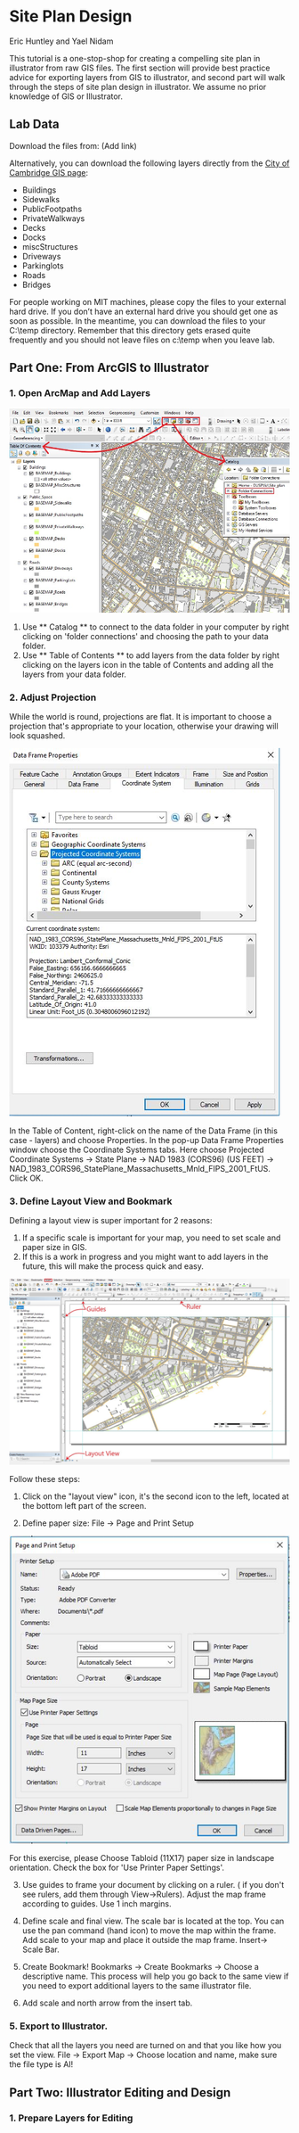 # Site Plan Design

Eric Huntley and Yael Nidam

This tutorial is a one-stop-shop for creating a compelling site plan in illustrator from raw GIS files. The first section will provide best practice advice for exporting layers from GIS to illustrator, and second part will walk through the steps of site plan design in illustrator. We assume no prior knowledge of GIS or Illustrator.

## Lab Data
Download the files from: (Add link)

Alternatively, you can download the following layers directly from the [City of Cambridge GIS page](https://www.cambridgema.gov/GIS/gisdatadictionary/Basemap):

- Buildings
- Sidewalks
- PublicFootpaths
- PrivateWalkways
- Decks
- Docks
- miscStructures
- Driveways
- Parkinglots
- Roads
- Bridges

For people working on MIT machines, please copy the files to your external hard drive. If you don’t have an external hard drive you should get one as soon as possible. In the meantime, you can download the files to your C:\temp directory. Remember that this directory gets erased quite frequently and you should not leave files on c:\temp when you leave lab.

## Part One: From ArcGIS to Illustrator

### 1. Open ArcMap and Add Layers

![ArcGIS](./images/arcgis.JPG)

1. Use ** Catalog ** to connect to the data folder in your computer by right clicking on 'folder connections' and choosing the path to your data folder.
2. Use ** Table of Contents ** to add layers from the data folder by right clicking on the layers icon in the table of Contents and adding all the layers from your data folder.


### 2. Adjust Projection
While the world is round, projections are flat. It is important to choose a projection that's appropriate to your location, otherwise your drawing will look squashed.

![Data Frame Properties](./images/projection.JPG)

In the Table of Content, right-click on the name of the Data Frame (in this case - layers) and choose Properties.
In the pop-up Data Frame Properties window choose the Coordinate Systems tabs. Here choose Projected Coordinate Systems -> State Plane -> NAD 1983 (CORS96) (US FEET) -> NAD_1983_CORS96_StatePlane_Massachusetts_Mnld_FIPS_2001_FtUS. Click OK.

### 3. Define Layout View and Bookmark
Defining a layout view is super important for 2 reasons:
1. If a specific scale is important for your map, you need to set scale and paper size in GIS.
2. If this is a work in progress and you might want to add layers in the future, this will make the process quick and easy.

![layout](./images/layout.JPG)

Follow these steps:
1. Click on the "layout view" icon, it's the second icon to the left, located at the bottom left part of the screen.

2. Define paper size:
File -> Page and Print Setup

![Print](./images/print.JPG)

For this exercise, please Choose Tabloid (11X17) paper size in landscape orientation. Check the box for 'Use Printer Paper Settings'.

3. Use guides to frame your document by clicking on a ruler. ( if you don't see rulers, add them through View->Rulers). Adjust the map frame according to guides. Use 1 inch margins.

4. Define scale and final view. The scale bar is located at the top. You can use the pan command (hand icon) to move the map within the frame. Add scale to your map and place it outside the map frame. Insert-> Scale Bar.

5. Create Bookmark!
Bookmarks -> Create Bookmarks -> Choose a descriptive name.
This process will help you go back to the same view if you need to export additional layers to the same illustrator file.

6. Add scale and north arrow from the insert tab.

### 5. Export to Illustrator.
Check that all the layers you need are turned on and that you like how you set the view.
File -> Export Map -> Choose location and name, make sure the file type is AI!


## Part Two: Illustrator Editing and Design

### 1. Prepare Layers for Editing
